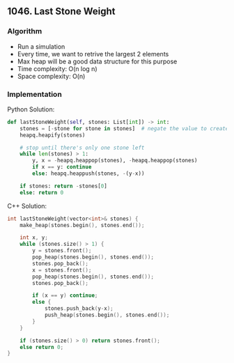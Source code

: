 ## 1046. Last Stone Weight
### Algorithm
- Run a simulation
- Every time, we want to retrive the largest 2 elements
- Max heap will be a good data structure for this purpose
- Time complexity: O(n log n)
- Space complexity: O(n)
### Implementation
Python Solution:
```python
def lastStoneWeight(self, stones: List[int]) -> int:
    stones = [-stone for stone in stones]  # negate the value to create an artificial max heap
    heapq.heapify(stones)

    # stop until there's only one stone left
    while len(stones) > 1:
        y, x = -heapq.heappop(stones), -heapq.heappop(stones)
        if x == y: continue
        else: heapq.heappush(stones, -(y-x))

    if stones: return -stones[0]
    else: return 0
```
C++ Solution:
```cpp
int lastStoneWeight(vector<int>& stones) {
    make_heap(stones.begin(), stones.end());

    int x, y;
    while (stones.size() > 1) {
        y = stones.front();
        pop_heap(stones.begin(), stones.end());
        stones.pop_back();
        x = stones.front();
        pop_heap(stones.begin(), stones.end());
        stones.pop_back();

        if (x == y) continue;
        else {
            stones.push_back(y-x);
            push_heap(stones.begin(), stones.end());
        }
    }

    if (stones.size() > 0) return stones.front();
    else return 0;
}
```